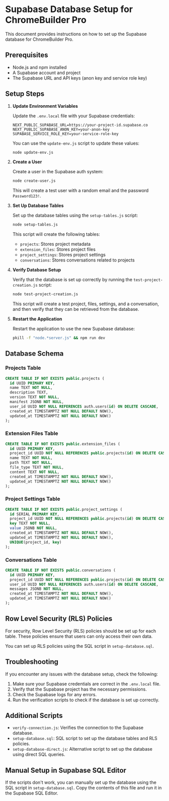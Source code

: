 # Supabase Database Setup for ChromeBuilder Pro

This document provides instructions on how to set up the Supabase database for ChromeBuilder Pro.

## Prerequisites

- Node.js and npm installed
- A Supabase account and project
- The Supabase URL and API keys (anon key and service role key)

## Setup Steps

1. **Update Environment Variables**

   Update the `.env.local` file with your Supabase credentials:

   ```
   NEXT_PUBLIC_SUPABASE_URL=https://your-project-id.supabase.co
   NEXT_PUBLIC_SUPABASE_ANON_KEY=your-anon-key
   SUPABASE_SERVICE_ROLE_KEY=your-service-role-key
   ```

   You can use the `update-env.js` script to update these values:

   ```bash
   node update-env.js
   ```

2. **Create a User**

   Create a user in the Supabase auth system:

   ```bash
   node create-user.js
   ```

   This will create a test user with a random email and the password `Password123!`.

3. **Set Up Database Tables**

   Set up the database tables using the `setup-tables.js` script:

   ```bash
   node setup-tables.js
   ```

   This script will create the following tables:
   - `projects`: Stores project metadata
   - `extension_files`: Stores project files
   - `project_settings`: Stores project settings
   - `conversations`: Stores conversations related to projects

4. **Verify Database Setup**

   Verify that the database is set up correctly by running the `test-project-creation.js` script:

   ```bash
   node test-project-creation.js
   ```

   This script will create a test project, files, settings, and a conversation, and then verify that they can be retrieved from the database.

5. **Restart the Application**

   Restart the application to use the new Supabase database:

   ```bash
   pkill -f "node.*server.js" && npm run dev
   ```

## Database Schema

### Projects Table

```sql
CREATE TABLE IF NOT EXISTS public.projects (
  id UUID PRIMARY KEY,
  name TEXT NOT NULL,
  description TEXT,
  version TEXT NOT NULL,
  manifest JSONB NOT NULL,
  user_id UUID NOT NULL REFERENCES auth.users(id) ON DELETE CASCADE,
  created_at TIMESTAMPTZ NOT NULL DEFAULT NOW(),
  updated_at TIMESTAMPTZ NOT NULL DEFAULT NOW()
);
```

### Extension Files Table

```sql
CREATE TABLE IF NOT EXISTS public.extension_files (
  id UUID PRIMARY KEY,
  project_id UUID NOT NULL REFERENCES public.projects(id) ON DELETE CASCADE,
  name TEXT NOT NULL,
  path TEXT NOT NULL,
  file_type TEXT NOT NULL,
  content TEXT NOT NULL,
  created_at TIMESTAMPTZ NOT NULL DEFAULT NOW(),
  updated_at TIMESTAMPTZ NOT NULL DEFAULT NOW()
);
```

### Project Settings Table

```sql
CREATE TABLE IF NOT EXISTS public.project_settings (
  id SERIAL PRIMARY KEY,
  project_id UUID NOT NULL REFERENCES public.projects(id) ON DELETE CASCADE,
  key TEXT NOT NULL,
  value JSONB NOT NULL,
  created_at TIMESTAMPTZ NOT NULL DEFAULT NOW(),
  updated_at TIMESTAMPTZ NOT NULL DEFAULT NOW(),
  UNIQUE(project_id, key)
);
```

### Conversations Table

```sql
CREATE TABLE IF NOT EXISTS public.conversations (
  id UUID PRIMARY KEY,
  project_id UUID NOT NULL REFERENCES public.projects(id) ON DELETE CASCADE,
  user_id UUID NOT NULL REFERENCES auth.users(id) ON DELETE CASCADE,
  messages JSONB NOT NULL,
  created_at TIMESTAMPTZ NOT NULL DEFAULT NOW(),
  updated_at TIMESTAMPTZ NOT NULL DEFAULT NOW()
);
```

## Row Level Security (RLS) Policies

For security, Row Level Security (RLS) policies should be set up for each table. These policies ensure that users can only access their own data.

You can set up RLS policies using the SQL script in `setup-database.sql`.

## Troubleshooting

If you encounter any issues with the database setup, check the following:

1. Make sure your Supabase credentials are correct in the `.env.local` file.
2. Verify that the Supabase project has the necessary permissions.
3. Check the Supabase logs for any errors.
4. Run the verification scripts to check if the database is set up correctly.

## Additional Scripts

- `verify-connection.js`: Verifies the connection to the Supabase database.
- `setup-database.sql`: SQL script to set up the database tables and RLS policies.
- `setup-database-direct.js`: Alternative script to set up the database using direct SQL queries.

## Manual Setup in Supabase SQL Editor

If the scripts don't work, you can manually set up the database using the SQL script in `setup-database.sql`. Copy the contents of this file and run it in the Supabase SQL Editor. 